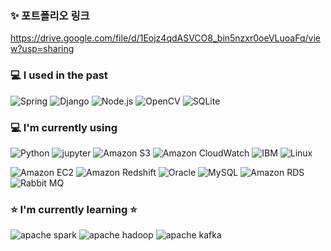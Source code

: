 ### ✨ 포트폴리오 링크
https://drive.google.com/file/d/1Eojz4qdASVCO8_bin5nzxr0oeVLuoaFq/view?usp=sharing

### 💻 I used in the past
<img alt="Spring" src ="https://img.shields.io/badge/Spring-6DB33F.svg?&style=for-the-badge&logo=Spring&logoColor=white"/> <img alt="Django" src ="https://img.shields.io/badge/Django-092E20.svg?&style=for-the-badge&logo=Django&logoColor=white"/> <img alt="Node.js" src ="https://img.shields.io/badge/Node.js-339933.svg?&style=for-the-badge&logo=Node.js&logoColor=white"/> <img alt="OpenCV" src ="https://img.shields.io/badge/OpenCV-5C3EE8.svg?&style=for-the-badge&logo=OpenCV&logoColor=white"/> <img alt="SQLite" src ="https://img.shields.io/badge/SQLite-003B57.svg?&style=for-the-badge&logo=SQLite&logoColor=white"/>


### 💻 I'm currently using
<img alt="Python" src ="https://img.shields.io/badge/Python-3776AB.svg?&style=for-the-badge&logo=Python&logoColor=white"/> <img alt="jupyter" src ="https://img.shields.io/badge/jupyter-F37626.svg?&style=for-the-badge&logo=jupyter&logoColor=white"/> <img alt="Amazon S3" src ="https://img.shields.io/badge/Amazon S3-569A31.svg?&style=for-the-badge&logo=Amazon S3&logoColor=white"/> <img alt="Amazon CloudWatch" src ="https://img.shields.io/badge/Amazon CloudWatch-FF4F8B.svg?&style=for-the-badge&logo=Amazon CloudWatch&logoColor=white"/> <img alt="IBM" src ="https://img.shields.io/badge/IBM-052FAD.svg?&style=for-the-badge&logo=IBM&logoColor=white"/> <img alt="Linux" src ="https://img.shields.io/badge/Linux-FCC624.svg?&style=for-the-badge&logo=Linux&logoColor=white"/> 

<img alt="Amazon EC2" src ="https://img.shields.io/badge/Amazon EC2-FF9900.svg?&style=for-the-badge&logo=Amazon EC2&logoColor=white"/> <img alt="Amazon Redshift" src ="https://img.shields.io/badge/Amazon Redshift-004088.svg?&style=for-the-badge&logo=Amazon Redshift&logoColor=white"/> <img alt="Oracle" src ="https://img.shields.io/badge/Oracle-F80000.svg?&style=for-the-badge&logo=Oracle&logoColor=white"/> <img alt="MySQL" src ="https://img.shields.io/badge/MySQL-4479A1.svg?&style=for-the-badge&logo=MySQL&logoColor=white"/> <img alt="Amazon RDS" src ="https://img.shields.io/badge/Amazon RDS-527FFF.svg?&style=for-the-badge&logo=Amazon RDS&logoColor=white"/> <img alt="Rabbit MQ" src ="https://img.shields.io/badge/rabbit mq-FF6600.svg?&style=for-the-badge&logo=rabbitmq&logoColor=white"/> 

### ⭐ I'm currently learning ⭐
<img alt="apache spark" src ="https://img.shields.io/badge/apache spark-E25A1C.svg?&style=for-the-badge&logo=apache spark&logoColor=white"/> <img alt="apache hadoop" src ="https://img.shields.io/badge/apache hadoop-66CCFF.svg?&style=for-the-badge&logo=apachehadoop&logoColor=white"/> <img alt="apache kafka" src ="https://img.shields.io/badge/apache kafka-231F20.svg?&style=for-the-badge&logo=apachekafka&logoColor=white"/> 
